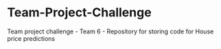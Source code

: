 # Team-Project-Challenge
Team project challenge - Team 6 - Repository for storing code for House price predictions
